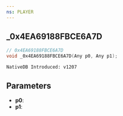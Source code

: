 ```yaml
---
ns: PLAYER
---
```

## _0x4EA69188FBCE6A7D

```c
// 0x4EA69188FBCE6A7D
void _0x4EA69188FBCE6A7D(Any p0, Any p1);
```

```
NativeDB Introduced: v1207
```

## Parameters
* **p0**:
* **p1**:
